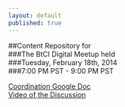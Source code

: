 ```yaml
---
layout: default
published: true
---  
```

##Content Repository for  
###The BtCI Digital Meetup held  
###Tuesday, February 18th, 2014  
###7:00 PM PST - 9:00 PM PST  
  
[Coordination Google Doc](https://docs.google.com/spreadsheet/ccc?key=0Aqe_OvhjNeDPdDB4T3haUDdGM2Roanp6bURNNUMxMkE#gid=0)   
[Video of the Discussion](https://plus.google.com/u/1/events/ccm0t6a7lgq43khgi34tvq39pbs)    

